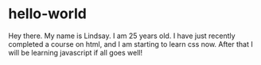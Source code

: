 # hello-world

Hey there. My name is Lindsay. I am 25 years old. I have just recently completed a course on html, and I am starting to learn css now. After that I will be learning javascript if all goes well!
